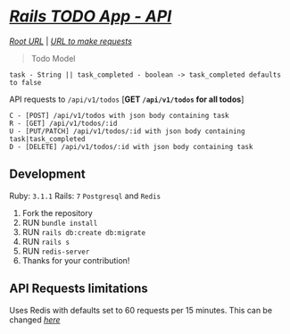 # *[Rails TODO App - API](https://github.com/qasimabdullah404/todo_api/projects/1)*

*[Root URL](https://rl-todo-api.herokuapp.com/)* | *[URL to make requests](https://rl-todo-api.herokuapp.com/api/v1/todos)*

> Todo Model

``task - String || task_completed - boolean -> task_completed defaults to false``

API requests to ``/api/v1/todos`` [**GET ``/api/v1/todos`` for all todos**]

```
C - [POST] /api/v1/todos with json body containing task
R - [GET] /api/v1/todos/:id
U - [PUT/PATCH] /api/v1/todos/:id with json body containing task|task_completed
D - [DELETE] /api/v1/todos/:id with json body containing task
```

## Development
Ruby: `3.1.1` Rails: `7` `Postgresql` and `Redis`

1. Fork the repository
2. RUN `bundle install`
3. RUN `rails db:create db:migrate`
4. RUN `rails s`
5. RUN `redis-server`
6. Thanks for your contribution!

## API Requests limitations
Uses Redis with defaults set to 60 requests per 15 minutes. This can be changed *[here](https://github.com/qasimabdullah404/todo_api/blob/main/config/initializers/throttle.rb#L6-L7)*